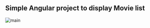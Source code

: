 ## Simple Angular project to display Movie list


![main](https://user-images.githubusercontent.com/29925028/158613502-6863db1d-c216-438f-98c9-7c55a14dcafb.png)
